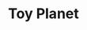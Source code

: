 ---
title: "Toy Planet"
url: /la-linea-de-la-concepcion/toy-planet-calle-san-pablo/
shop: juguetes
---